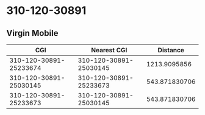 # 310-120-30891
## Virgin Mobile


| CGI | Nearest CGI | Distance |
|-----|-------------|----------|
| 310-120-30891-25233674 | 310-120-30891-25030145 | 1213.9095856 |
| 310-120-30891-25030145 | 310-120-30891-25233673 | 543.871830706 |
| 310-120-30891-25233673 | 310-120-30891-25030145 | 543.871830706 |
